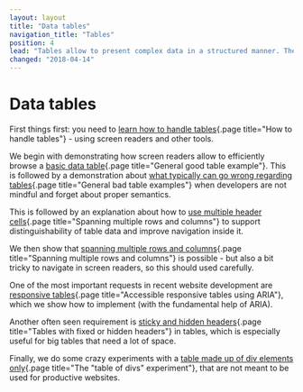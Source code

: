 ```yaml
---
layout: layout
title: "Data tables"
navigation_title: "Tables"
position: 4
lead: "Tables allow to present complex data in a structured manner. They have a long history: from layout tables around the 2000's to today's need for responsive tables. Traditional tables are fully accessible, but you still should try to keep them as simple as possible. Even in more advanced use cases, they can be fully accessible - if you know how to do them right."
changed: "2018-04-14"
---
```


# Data tables

First things first: you need to [learn how to handle tables](/examples/tables/handling){.page title="How to handle tables"} - using screen readers and other tools.

We begin with demonstrating how screen readers allow to efficiently browse a [basic data table](/examples/tables/good-example){.page title="General good table example"}. This is followed by a demonstration about [what typically can go wrong regarding tables](/examples/tables/bad-examples){.page title="General bad table examples"} when developers are not mindful and forget about proper semantics.

This is followed by an explanation about how to [use multiple header cells](/examples/tables/spanning-rows-cols){.page title="Spanning multiple rows and columns"} to support distinguishability of table data and improve navigation inside it.

We then show that [spanning multiple rows and columns](/examples/tables/spanning-rows-cols){.page title="Spanning multiple rows and columns"} is possible - but also a bit tricky to navigate in screen readers, so this should used carefully.

One of the most important requests in recent website development are [responsive tables](/examples/tables/responsive-with-aria){.page title="Accessible responsive tables using ARIA"}, which we show how to implement (with the fundamental help of ARIA).

Another often seen requirement is [sticky and hidden headers](/examples/tables/sticky-hidden-headers){.page title="Tables with fixed or hidden headers"} in tables, which is especially useful for big tables that need a lot of space.

Finally, we do some crazy experiments with a [table made up of div elements only](/examples/tables/table-of-divs-experiment){.page title="The "table of divs" experiment"}, that are not meant to be used for productive websites.